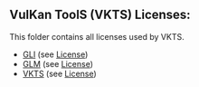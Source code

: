 VulKan ToolS (VKTS) Licenses:
-----------------------------

This folder contains all licenses used by VKTS.
  
- [GLI](http://gli.g-truc.net) (see [License](../VKTS_Licenses/GLI_license.txt))  
- [GLM](http://glm.g-truc.net) (see [License](../VKTS_Licenses/GLM_license.txt))  
- [VKTS](http://https://github.com/McNopper/Vulkan) (see [License](../VKTS_Licenses/VKTS_license.txt))  
